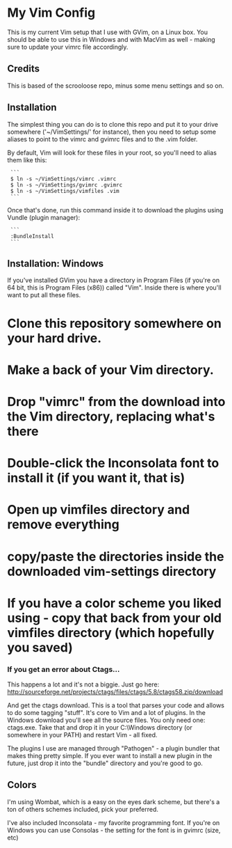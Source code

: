 # My Vim Config 
This is my current Vim setup that I use with GVim, on a Linux box. You should be able to use this in Windows and with MacVim as well - making sure to update your vimrc file accordingly.

## Credits
This is based of the scrooloose repo, minus some menu settings and so on.

## Installation
The simplest thing you can do is to clone this repo and put it to your drive somewhere ('~/VimSettings/' for instance), then you need to setup some aliases to point to the vimrc and gvimrc files and to the .vim folder.

By default, Vim will look for these files in your root, so you'll need to alias them like this:

     ```
     $ ln -s ~/VimSettings/vimrc .vimrc 
     $ ln -s ~/VimSettings/gvimrc .gvimrc 
     $ ln -s ~/VimSettings/vimfiles .vim 
     ```

Once that's done, run this command inside it to download the plugins using Vundle (plugin manager):

     ```
     :BundleInstall
     ```

## Installation: Windows
If you've installed GVim you have a directory in Program Files (if you're on 64 bit, this is Program Files (x86)) called "Vim". Inside there is where you'll want to put all these files.

 # Clone this repository somewhere on your hard drive. 
 # Make a back of your Vim directory. 
 # Drop "vimrc" from the download into the Vim directory, replacing what's there
 # Double-click the Inconsolata font to install it (if you want it, that is)
 # Open up vimfiles directory and remove everything
 # copy/paste the directories inside the downloaded vim-settings directory
 # If you have a color scheme you liked using - copy that back from your old vimfiles directory (which hopefully you saved)

### If you get an error about Ctags...
This happens a lot and it's not a biggie. Just go here:
http://sourceforge.net/projects/ctags/files/ctags/5.8/ctags58.zip/download

And get the ctags download. This is a tool that parses your code and allows to do some tagging "stuff". It's core to Vim and a lot of plugins. In the Windows download you'll see all the source files. You only need one: ctags.exe. Take that and drop it in your C:\Windows directory (or somewhere in your PATH) and restart Vim - all fixed.

The plugins I use are managed through "Pathogen" - a plugin bundler that makes thing pretty simple. If you ever want to install a new plugin in the future, just drop it into the "bundle" directory and you're good to go.


## Colors
I'm using Wombat, which is a easy on the eyes dark scheme, but there's a ton of others schemes included, pick your preferred.

I've also included Inconsolata - my favorite programming font. If you're on Windows you can use Consolas - the setting for the font is in gvimrc (size, etc)

